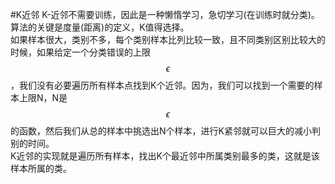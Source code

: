 #K近邻
K-近邻不需要训练，因此是一种懒惰学习，急切学习(在训练时就分类)。算法的关键是度量(距离)的定义，K值得选择。   
如果样本很大，类别不多，每个类别样本比列比较一致，且不同类别区别比较大的时候，如果给定一个分类错误的上限$$\epsilon$$，我们没有必要遍历所有样本点找到K个近邻。因为，我们可以找到一个需要的样本上限N，N是$$\epsilon$$的函数，然后我们从总的样本中挑选出N个样本，进行K紧邻就可以巨大的减小判别的时间。  
K近邻的实现就是遍历所有样本，找出K个最近邻中所属类别最多的类，这就是该样本所属的类。  
